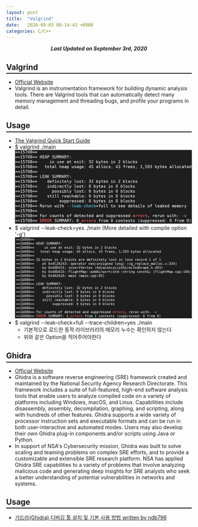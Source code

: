 ```yaml
---
layout: post
title:  "Valgrind"
date:   2020-09-03 08:14:42 +0900
categories: C/C++
---
```


<div style="text-align: center"><i><b>Last Updated on September 3rd, 2020</b></i></div>

## Valgrind
<hr style="height: 2px; border:none; margin-top: -1em; margin-bottom:0.5em; padding: 0; background:black">

* [Official Website](https://valgrind.org/)
* Valgrind is an instrumentation framework for building dynamic analysis tools. There are Valgrind tools that can automatically detect many memory management and threading bugs, and profile your programs in detail.

## Usage
<hr style="height: 2px; border:none; margin-top: -1em; margin-bottom:0.5em; padding: 0; background:black">

* [The Valgrind Quick Start Guide](https://www.valgrind.org/docs/manual/quick-start.html#quick-start.intro)
* $ valgrind ./main <img src="/img/val1.jpg">
* $ valgrind --leak-check=yes ./main (More detailed with compile option '-g') <img src="/img/val2.jpg">
* $ valgrind --leak-check=full --trace-children=yes ./main
    * 기본적으로 로드한 동적 라이브러리의 메모리 누수는 확인하지 않는다
    * 위와 같은 Option을 적어주어야한다

## Ghidra
<hr style="height: 2px; border:none; margin-top: -1em; margin-bottom:0.5em; padding: 0; background:black">

* [Official Website](https://ghidra-sre.org/)
* Ghidra is a software reverse engineering (SRE) framework created and maintained by the National Security Agency Research Directorate. This framework includes a suite of full-featured, high-end software analysis tools that enable users to analyze compiled code on a variety of platforms including Windows, macOS, and Linux. Capabilities include disassembly, assembly, decompilation, graphing, and scripting, along with hundreds of other features. Ghidra supports a wide variety of processor instruction sets and executable formats and can be run in both user-interactive and automated modes. Users may also develop their own Ghidra plug-in components and/or scripts using Java or Python.
* In support of NSA's Cybersecurity mission, Ghidra was built to solve scaling and teaming problems on complex SRE efforts, and to provide a customizable and extensible SRE research platform. NSA has applied Ghidra SRE capabilities to a variety of problems that involve analyzing malicious code and generating deep insights for SRE analysts who seek a better understanding of potential vulnerabilities in networks and systems.

## Usage
<hr style="height: 2px; border:none; margin-top: -1em; margin-bottom:0.5em; padding: 0; background:black">

* [기드라(Ghidra) 디버깅 툴 설치 및 기본 사용 방법 written by ndb796](https://ndb796.tistory.com/323)


